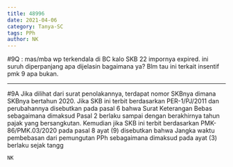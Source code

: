 ```yaml
---
title: 48996
date: 2021-04-06
category: Tanya-SC
tags: PPh
author: NK
---
```


#9Q : mas/mba wp terkendala di BC kalo SKB 22 impornya expired. ini suruh diperpanjang apa dijelasin bagaimana ya? Blm tau ini terkait insentif pmk 9 apa bukan.

---

#9A Jika dilihat dari surat penolakannya, terdapat nomor SKBnya dimana SKBnya bertahun 2020. Jika SKB ini terbit berdasarkan PER-1/PJ/2011 dan perubahannya disebutkan pada pasal 6 bahwa Surat Keterangan Bebas sebagaimana dimaksud Pasal 2 berlaku sampai dengan berakhirnya tahun pajak yang bersangkutan. Kemudian jika SKB ini terbit berdasarkan PMK-86/PMK.03/2020 pada pasal 8 ayat (9) disebutkan bahwa Jangka waktu pembebasan dari pemungutan PPh sebagaimana dimaksud pada ayat (3) berlaku sejak tangg

`NK`
